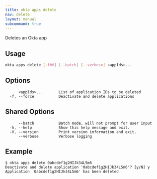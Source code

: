 ```yaml
---
title: okta apps delete
nav: delete
layout: manual
subcommand: true
---
```


Deletes an Okta app

## Usage
```bash
okta apps delete [-fhV] [--batch] [--verbose] <appIds>...
```

## Options
```
      <appIds>...       List of application IDs to be deleted
  -f, --force           Deactivate and delete applications
```

## Shared Options
```
      --batch           Batch mode, will not prompt for user input
  -h, --help            Show this help message and exit.
  -V, --version         Print version information and exit.
      --verbose         Verbose logging
```

## Example
```
$ okta apps delete 0abcdef1g2HIJk34L5m6
Deactivate and delete application '0abcdef1g2HIJk34L5m6'? [y/N] y
Application '0abcdef1g2HIJk34L5m6' has been deleted
```
